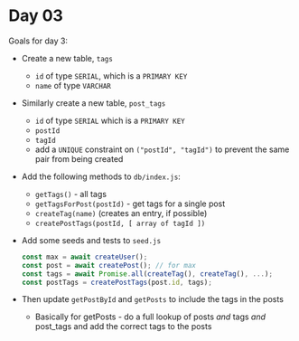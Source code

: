 # Day 03

Goals for day 3:

- Create a new table, `tags`
  - `id` of type `SERIAL`, which is a `PRIMARY KEY`
  - `name` of type `VARCHAR`

- Similarly create a new table, `post_tags`
  - `id` of type `SERIAL` which is a `PRIMARY KEY`
  - `postId`
  - `tagId`
  - add a `UNIQUE` constraint on `("postId", "tagId")` to prevent the same pair from being created

- Add the following methods to `db/index.js`:
  - `getTags()` - all tags
  - `getTagsForPost(postId)` - get tags for a single post
  - `createTag(name)` (creates an entry, if possible)
  - `createPostTags(postId, [ array of tagId ])`

- Add some seeds and tests to `seed.js`
  
    ```js
    const max = await createUser();
    const post = await createPost(); // for max
    const tags = await Promise.all(createTag(), createTag(), ...);
    const postTags = createPostTags(post.id, tags);
    ```

- Then update `getPostById` and `getPosts` to include the tags in the posts

    - Basically for getPosts - do a full lookup of posts *and* tags *and* post_tags and add the correct tags to the posts